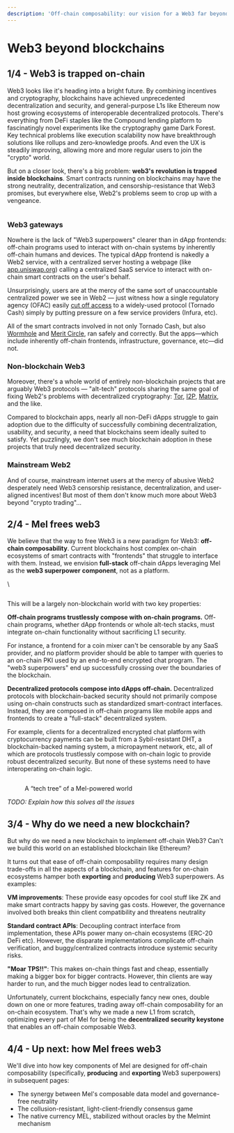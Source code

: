 ```yaml
---
description: 'Off-chain composability: our vision for a Web3 far beyond blockchains'
---
```


# Web3 beyond blockchains

## 1/4 - Web3 is trapped on-chain

Web3 looks like it's heading into a bright future. By combining incentives and cryptography, blockchains have achieved unprecedented decentralization and security, and general-purpose L1s like Ethereum now host growing ecosystems of interoperable decentralized protocols. There's everything from DeFi staples like the Compound lending platform to fascinatingly novel experiments like the cryptography game Dark Forest. Key technical problems like execution scalability now have breakthrough solutions like rollups and zero-knowledge proofs. And even the UX is steadily improving, allowing more and more regular users to join the "crypto" world.

But on a closer look, there's a big problem: **web3's revolution is trapped inside blockchains**. Smart contracts running on blockchains may have the strong neutrality, decentralization, and censorship-resistance that Web3 promises, but everywhere else, Web2's problems seem to crop up with a vengeance.

<figure><img src="https://lh6.googleusercontent.com/5hjXD0MECAaWMoCLmJtvB2F_K0RfC4lhbdnZdTL44c7MROXfLVF45yngnX6F46UmZKfgLTSL971M4gcVMDbc0zBIVXe_z2q5xkiTeMnHpzCsPP2dwR4XrqCIzPUtLDhWUPenVhi-65S2WqErjE1ee0T1wQ=s2048" alt=""><figcaption></figcaption></figure>

### Web3 gateways

Nowhere is the lack of "Web3 superpowers" clearer than in dApp frontends: off-chain programs used to interact with on-chain systems by inherently off-chain humans and devices. The typical dApp frontend is nakedly a Web2 service, with a centralized server hosting a webpage (like [app.uniswap.org](https://app.u)) calling a centralized SaaS service to interact with on-chain smart contracts on the user's behalf.&#x20;

Unsurprisingly, users are at the mercy of the same sort of unaccountable centralized power we see in Web2 — just witness how a single regulatory agency (OFAC) easily [cut off access](https://cointelegraph.com/news/alchemy-and-infura-block-access-to-tornado-cash-as-vitalik-buterin-weighs-in-on-debate) to a widely-used protocol (Tornado Cash) simply by putting pressure on a few service providers (Infura, etc).

All of the smart contracts involved in not only Tornado Cash, but also [Wormhole](https://www.coindesk.com/tech/2022/02/02/blockchain-bridge-wormhole-suffers-possible-exploit-worth-over-250m/) and [Merit Circle](https://www.coindesk.com/business/2022/06/14/gaming-dao-merit-circle-ygg-terminate-relationship/), ran safely and correctly. But the apps—which include inherently off-chain frontends, infrastructure,  governance, etc—did not.

### Non-blockchain Web3

Moreover, there's a whole world of entirely non-blockchain projects that are arguably Web3 protocols — "alt-tech" protocols sharing the same goal of fixing Web2's problems with decentralized cryptography: [Tor](https://www.torproject.org/), [I2P](https://geti2p.net/en/), [Matrix](https://matrix.org/), and the like.&#x20;

Compared to blockchain apps, nearly all non-DeFi dApps struggle to gain adoption due to the difficulty of successfully combining decentralization, usability, and security, a need that blockchains seem ideally suited to satisfy. Yet puzzlingly, we don't see much blockchain adoption in these projects that truly need decentralized security.

### Mainstream Web2

And of course, mainstream internet users at the mercy of abusive Web2 desperately need Web3 censorship resistance, decentralization, and user-aligned incentives! But most of them don't know much more about Web3 beyond "crypto trading"...



## 2/4 - Mel frees web3

We believe that the way to free Web3 is a new paradigm for Web3: **off-chain composability**. Current blockchains host complex on-chain ecosystems of smart contracts with "frontends" that struggle to interface with them. Instead, we envision **full-stack** off-chain dApps leveraging Mel as the **web3 superpower** **component**, not as a platform.

\


<figure><img src="https://lh5.googleusercontent.com/qYoe5Gvu51c5Jhu_Cr6Z0DmBbQs5bFHov_mx6EuAAVLtaaczghWcmpFIgjXUq3MiJ_bRA23gRIn_7Kd9ynvb10h8aPiinRqbBWQGV_A4R8L-IRbp_HrVs81sD_vEfas5ooQjLs0iuk-tO29Njh2NeASesA=s2048" alt=""><figcaption></figcaption></figure>

This will be a largely non-blockchain world with two key properties:

**Off-chain programs trustlessly compose with on-chain programs.** Off-chain programs, whether dApp frontends or whole alt-tech stacks, must integrate on-chain functionality without sacrificing L1 security.&#x20;

For instance, a frontend for a coin mixer can't be censorable by any SaaS provider, and no platform provider should be able to tamper with queries to an on-chain PKI used by an end-to-end encrypted chat program. The "web3 superpowers" end up successfully crossing over the boundaries of the blockchain.

**Decentralized protocols compose into dApps off-chain.** Decentralized protocols with blockchain-backed security should not primarily compose using on-chain constructs such as standardized smart-contract interfaces. Instead, they are composed in off-chain programs like mobile apps and frontends to create a "full-stack" decentralized system.&#x20;

For example, clients for a decentralized encrypted chat platform with cryptocurrency payments can be built from a Sybil-resistant DHT, a blockchain-backed naming system, a micropayment network, etc, all of which are protocols trustlessly compose with on-chain logic to provide robust decentralized security. But none of these systems need to have interoperating on-chain logic.&#x20;

<figure><img src="https://lh4.googleusercontent.com/nFaHg6RtvtYZ1KY056l_SPLlzLVwpRsR8rXJ2-eCL8EdQf2oRO50ikgBEuit83N5aXWiln7UfTvjvVBxAo4Xx1aLKU2vJvXNC4FTf_9dwJjrBXtJ_brvgFP_vRhXWKUi-tty52nS1tneyXty8MCDn_3kXA=s2048" alt=""><figcaption><p>A “tech tree” of a Mel-powered world</p></figcaption></figure>

_TODO: Explain how this solves all the issues_

## 3/4 - Why do we need a new blockchain?

But why do we need a new blockchain to implement off-chain Web3? Can't we build this world on an established blockchain like Ethereum?

It turns out that ease of off-chain composability requires many design trade-offs in all the aspects of a blockchain, and features for on-chain ecosystems hamper both **exporting** and **producing** Web3 superpowers. As examples:

**VM improvements**: These provide easy opcodes for cool stuff like ZK and make smart contracts happy by saving gas costs. However, the governance involved both breaks thin client compatibility and threatens neutrality

**Standard contract APIs**: Decoupling contract interface from implementation, these APIs power many on-chain ecosystems (ERC-20 DeFi etc). However, the disparate implementations complicate off-chain verification, and buggy/centralized contracts introduce systemic security risks.

**"Moar TPS!!"**: This makes on-chain things fast and cheap, essentially making a bigger box for bigger contracts. However, thin clients are way harder to run, and the much bigger nodes lead to centralization.

Unfortunately, current blockchains, especially fancy new ones, double down on one or more features, trading away off-chain composability for an on-chain ecosystem. That's why we made a new L1 from scratch, optimizing every part of Mel for being the **decentralized security keystone** that enables an off-chain composable Web3.



## 4/4 - Up next: how Mel frees web3

We'll dive into how key components of Mel are designed for off-chain composability (specifically, **producing** and **exporting** Web3 superpowers) in subsequent pages:

* The synergy between Mel's composable data model and governance-free neutrality
* The collusion-resistant, light-client-friendly consensus game
* The native currency MEL, stabilized without oracles by the Melmint mechanism&#x20;

